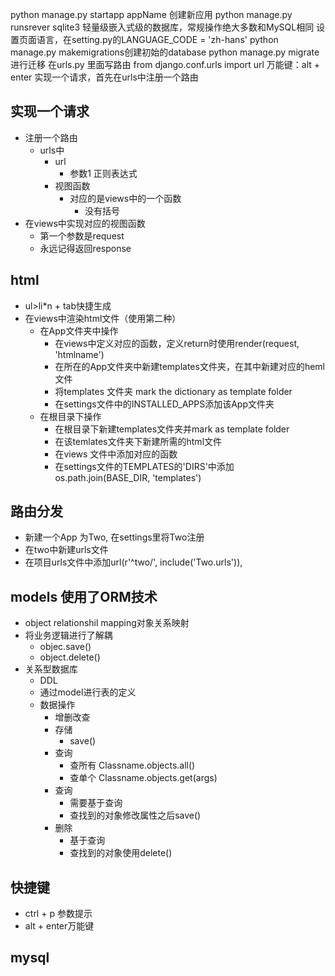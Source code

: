 python manage.py startapp appName 创建新应用
python manage.py runsrever
sqlite3
轻量级嵌入式级的数据库，常规操作绝大多数和MySQL相同
设置页面语言，在setting.py的LANGUAGE_CODE = 'zh-hans'
python manage.py makemigrations创建初始的database
python manage.py migrate进行迁移
在urls.py 里面写路由
from django.conf.urls import url
万能键：alt + enter
实现一个请求，首先在urls中注册一个路由
## 实现一个请求
- 注册一个路由
    - urls中
        - url
            - 参数1 正则表达式
        - 视图函数
            - 对应的是views中的一个函数
                - 没有括号
- 在views中实现对应的视图函数
    - 第一个参数是request
    - 永远记得返回response
    
## html
- ul>li*n + tab快捷生成
- 在views中渲染html文件（使用第二种）
    - 在App文件夹中操作
        - 在views中定义对应的函数，定义return时使用render(request, 'htmlname')
        - 在所在的App文件夹中新建templates文件夹，在其中新建对应的heml文件
        - 将templates 文件夹 mark the dictionary as template folder
        - 在settings文件中的INSTALLED_APPS添加该App文件夹
    - 在根目录下操作
        - 在根目录下新建templates文件夹并mark as template folder
        - 在该temlates文件夹下新建所需的html文件
        - 在views 文件中添加对应的函数
        - 在settings文件的TEMPLATES的'DIRS'中添加os.path.join(BASE_DIR, 'templates')

## 路由分发
- 新建一个App 为Two, 在settings里将Two注册
- 在two中新建urls文件
- 在项目urls文件中添加url(r'^two/', include('Two.urls')),
## models 使用了ORM技术
- object relationshil mapping对象关系映射
- 将业务逻辑进行了解耦
    - objec.save()
    - object.delete()
- 关系型数据库
    - DDL
    - 通过model进行表的定义
    - 数据操作
        - 增删改查
        - 存储
            - save()
        - 查询
            - 查所有 Classname.objects.all()
            - 查单个 Classname.objects.get(args)
        - 查询
            - 需要基于查询
            - 查找到的对象修改属性之后save()
        - 删除
            - 基于查询
            - 查找到的对象使用delete()
      
    
## 快捷键
- ctrl + p 参数提示
- alt + enter万能键

## mysql